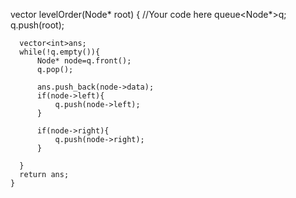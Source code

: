   vector<int> levelOrder(Node* root)
    {
      //Your code here
      queue<Node*>q;
      q.push(root);
      
      vector<int>ans;
      while(!q.empty()){
          Node* node=q.front();
          q.pop();
          
          ans.push_back(node->data);
          if(node->left){
              q.push(node->left);
          }
          
          if(node->right){
              q.push(node->right);
          }
          
      }
      return ans;
    }
